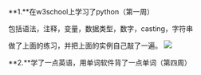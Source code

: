 **1.**在w3school上学习了python（第一周）

包括语法，注释，变量，数据类型，数字，casting，字符串

做了上面的练习，并把上面的实例自己敲了一遍。
![](https://picst.sunbangyan.cn/2023/10/06/namnpx.png)

**2.**学了一点英语，用单词软件背了一点单词（第四周）